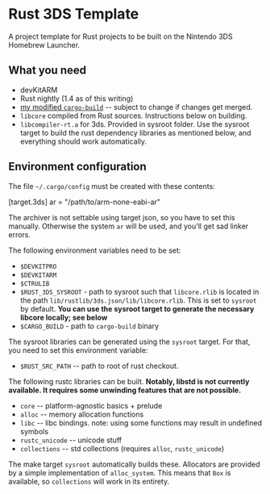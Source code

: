 # Rust 3DS Template

A project template for Rust projects to be built on the Nintendo 3DS Homebrew Launcher.

## What you need

 * devKitARM
 * Rust nightly (1.4 as of this writing)
 * [my modified `cargo-build`](https://github.com/Furyhunter/cargo-build) -- subject to change if changes get merged.
 * `libcore` compiled from Rust sources. Instructions below on building.
 * `libcompiler-rt.a` for 3ds. Provided in sysroot folder. Use the sysroot target to build the rust dependency libraries as mentioned below, and everything should work automatically.

## Environment configuration

The file `~/.cargo/config` must be created with these contents:

  [target.3ds]
  ar = "/path/to/arm-none-eabi-ar"

The archiver is not settable using target json, so you have to set this
manually. Otherwise the system `ar` will be used, and you'll get sad linker
errors.

The following environment variables need to be set:

 * `$DEVKITPRO`
 * `$DEVKITARM`
 * `$CTRULIB`
 * `$RUST_3DS_SYSROOT` - path to sysroot such that `libcore.rlib` is located in the path `lib/rustlib/3ds.json/lib/libcore.rlib`. This is set to `sysroot` by default. **You can use the sysroot target to generate the necessary libcore locally; see below**
 * `$CARGO_BUILD` - path to `cargo-build` binary

The sysroot libraries can be generated using the `sysroot` target. For that, you need to set this environment variable:

 * `$RUST_SRC_PATH` -- path to root of rust checkout.

The following rustc libraries can be built. **Notably, libstd is not currently
available. It requires some unwinding features that are not possible.**

 * `core` -- platform-agnostic basics + prelude
 * `alloc` -- memory allocation functions
 * `libc` -- libc bindings. note: using some functions may result in undefined symbols
 * `rustc_unicode` -- unicode stuff
 * `collections` -- std collections (requires `alloc`, `rustc_unicode`)

The make target `sysroot` automatically builds these. Allocators are provided by a simple implementation of `alloc_system`. This means that `Box` is available, so `collections` will work in its entirety.
